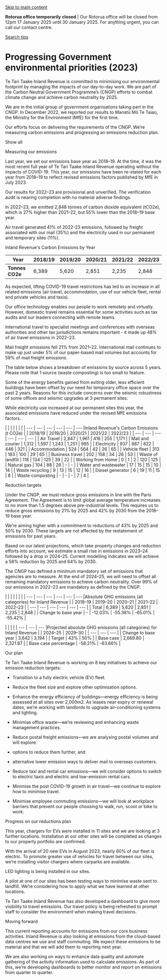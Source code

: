 [Skip to main content](#main-content-wrapper)

**Rotorua office temporarily closed** | Our Rotorua office will be closed from 12pm 17 January 2025 until 30 January 2025. For anything urgent, you can call our contact centre.

[Search tips](/about-this-site/search-tips)

Progressing Government environmental priorities (2023)
======================================================

Te Tari Taake Inland Revenue is committed to minimising our environmental footprint by managing the impacts of our day-to-day work. We are part of the Carbon Neutral Government Programme’s (CNGP) efforts to combat climate change and achieve carbon neutrality by 2025.

We are in the initial group of government organisations taking part in the CNGP. In December 2022, we reported our results to Manatū Mō Te Taiao, the Ministry for the Environment (MfE) for the first time.

Our efforts focus on delivering the requirements of the CNGP. We’re measuring carbon emissions and progressing an emissions reduction plan. 

Show all

Measuring our emissions

Last year, we set our emissions base year as 2018–19. At the time, it was the most recent full year of Te Tari Taake Inland Revenue operating without the impacts of COVID-19. This year, our emissions have been re-stated for each year from 2018–19 to reflect revised emissions factors published by MfE in July 2023.

Our results for 2022–23 are provisional and unverified. The verification audit is nearing completion with no material adverse findings.

In 2022–23, we emitted 2,848 tonnes of carbon dioxide equivalent (tCO2e), which is 27% higher than 2021–22, but 55% lower than the 2018–19 base year.

Air travel generated 41% of 2022-23 emissions, followed by freight associated with our mail (35%) and the electricity used in our permanent and temporary sites (11%).

Inland Revenue's Carbon Emissions by Year

| **Year** | 2018/19 | 2019/20 | 2020/21 | 2021/22 | 2022/23 |
| --- | --- | --- | --- | --- | --- |
| **Tonnes CO2e** | 6,389 | 5,620 | 2,851 | 2,235 | 2,848 |

As expected, lifting COVID-19 travel restrictions has led to an increase in all related emissions (air travel, accommodation, use of our vehicle fleet, rental and private vehicles and taxis).

Our office technology enables our people to work remotely and virtually. However, domestic travel remains essential for some activities such as tax audits and our leaders connecting with remote teams.

International travel to specialist meetings and conferences with overseas authorities and other tax jurisdictions remains important - it made up 48% of air travel emissions in 2022–23.

Mail freight emissions fell 21% from 2021–22. International mail continues to make up just under 5% of our paper-based mail volumes but accounts for 59% of mail freight emissions.

The table below shows a breakdown of emissions by source across 5 years. Please note that 1 source (waste composting) is too small to feature.

Some of the energy benefits gained from exiting older, less efficient buildings have been offset by our need for temporary office space over the past 2 years. Reasons for this include concerns over the seismic robustness of some offices and seismic upgrades at 3 permanent sites.

While electricity use increased at our permanent sites this year, the associated emissions have reduced under the revised MfE emissions factors.

|     |     |     |     |     |     |
| --- | --- | --- | --- | --- | --- |Inland Revenue's Carbon Emissions (t CO2e)
|     | 2018/19 | 2019/20 | 2020/21 | 2021/22 | 2022/23 |
| --- | --- | --- | --- | --- | --- |
| Air Travel | 2,847 | 1,961 | 416 | 255 | 1,171 |
| Mail and courier | 1,312 | 1,597 | 1,243 | 1,251 | 985 |
| Electricity | 937 | 887 | 822 | 446 | 321 |
| Accommodation | 524 | 564 | 42  | 26  | 65  |
| Vehicle fleet | 313 | 183 | 100 | 29  | 65  |
| Business travel | 202 | 158 | 34  | 26  | 53  |
| Waste of landfill | 118 | 134 | 125 | 39  | 22  |
| Working from Home | 0   | 1   | 2   | 120 | 125 |
| Natural gas | 104 | 88  | 26  | \-  | \-  |
| Water and wastewater | 17  | 15  | 15  | 10  | 14  |
| Waste recycling | 9   | 13  | 15  | 12  | 16  |
| Diesel generator | 6   | 19  | 11  | 15  | 8   |
| Waste composting | \-  | \-  | \-  | 7   | 4   |

Reduction targets

Under the CNGP, we must reduce gross emissions in line with the Paris Agreement. The Agreement is to limit global average temperature increases to no more than 1.5 degrees above pre-industrial levels. This requires us to reduce gross emissions by 21% by 2025 and 42% by 2030 from the 2018–19 base year.

We’re aiming higher with a commitment to reductions of 43% by 2025 and 50% by 2030. These targets are not affected by the restatement of emissions for past years.

Based on our latest projections, which take property changes and reduction efforts into account, we estimate a small rise in emissions in 2023–24 followed by a drop in 2024–25. Current modelling indicates we will achieve a 58% reduction by 2025 and 64% by 2030.

The CNGP has defined a minimum mandatory set of emissions that agencies are to measure. At the end of 2024–25, we will need to offset all remaining mandatory emissions to achieve carbon neutrality. Over 99% of our emissions in 2022–23 are mandatory as defined by the CNGP.

|     |     |     |     |     |     |
| --- | --- | --- | --- | --- | --- |Absolute GHG emissions (all categories) for Inland Revenue
|     | 2018–19 | 2019–20 | 2020–21 | 2021–22 | 2022–23 |
| --- | --- | --- | --- | --- | --- |
| Total | 6,389 | 5,620 | 2,851 | 2,235 | 2,848 |
| Change to base year | \-  | \-12.03% | \-55.38% | \-65.01% | \-55.42% |

|     |     |     |
| --- | --- | --- |Projected absolute GHG emissions (all categories) for Inland Revenue
|     | 2024–25 | 2029–30 |
| --- | --- | --- |
| Change to base year | 3,642 | 3,194 |
| Target | 43% | 50% |
| Base case | 2,669.80 | 2,321.87 |
| Base case percentage | \-58.21% | \-63.66% |

Our plan

Te Tari Taake Inland Revenue is working on 8 key initiatives to achieve our emission reduction targets:

*   Transition to a fully electric vehicle (EV) fleet.
*   Reduce the fleet size and explore other optimisation options.
*   Enhance the energy efficiency of buildings—energy efficiency is being assessed at all sites over 2,000m2. As leases near expiry or renewal dates, we’re working with landlords to upgrade air-conditioning systems and lighting.
*   Minimise office waste—we’re reviewing and enhancing waste management practices.
*   Reduce postal freight emissions—we are analysing postal volumes and will explore:

*   options to reduce them further, and
*   alternative lower emission ways to deliver mail to overseas customers.

*   Reduce taxi and rental car emissions—we will consider options to switch to electric taxis and electric and low-emission rental cars.
*   Minimise the post COVID-19 growth in air travel—we continue to explore how to minimise travel.
*   Minimise employee commuting emissions—we will look at workplace barriers that prevent our people choosing to walk, run, scoot or bike to work. 

Progress on our reductions plan

This year, chargers for EVs were installed in 11 sites and we are looking at 3 further locations. Installation at our other sites will be completed as changes to our property portfolio are confirmed.

With the arrival of 20 new EVs in August 2023, nearly 60% of our fleet is electric. To promote greater use of vehicles for travel between our sites, we’re installing visitor chargers where carparks are available.

LED lighting is being installed in our sites.

A pilot at one of our sites has been testing ways to minimise waste sent to landfill. We’re considering how to apply what we have learned at other locations.

Te Tari Taake Inland Revenue has also developed a dashboard to give more visibility to travel emissions. Our travel policy is being refreshed to prompt staff to consider the environment when making travel decisions.

Moving forward

This current reporting accounts for emissions from our core business activities. Inland Revenue is also looking at emissions from the cloud-based data centres we use and staff commuting. We expect these emissions to be material and that we will add them to reporting next year.

We are also working on ways to enhance data quality and automate gathering of the activity information used to calculate emissions. As part of this, we’re developing dashboards to better monitor and report on emissions from quarter to quarter.